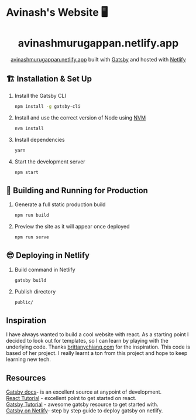# Avinash's Website 🖥️
<h1 align="center">
  avinashmurugappan.netlify.app 
</h1>
<p align="center">
   <a href="https://avinashmurugappan.netlify.app/" target="_blank">avinashmurugappan.netlify.app</a> built with <a href="https://www.gatsbyjs.org/" target="_blank">Gatsby</a> and hosted with <a href="https://www.netlify.com/" target="_blank">Netlify</a>
</p>

## 🏗️ Installation & Set Up

1. Install the Gatsby CLI

   ```sh
   npm install -g gatsby-cli
   ```

2. Install and use the correct version of Node using [NVM](https://github.com/nvm-sh/nvm)

   ```sh
   nvm install
   ```

3. Install dependencies

   ```sh
   yarn
   ```

4. Start the development server

   ```sh
   npm start
   ```

## 🚀 Building and Running for Production

1. Generate a full static production build

   ```sh
   npm run build
   ```

1. Preview the site as it will appear once deployed

   ```sh
   npm run serve
   ```
   
 ## 😎 Deploying in Netlify
 
1. Build command in Netlify
 
   ```sh
   gatsby build
   ```
 
2. Publish directory
 
   ```sh
   public/
   ```
 
## Inspiration

I have always wanted to build a cool website with react. As a starting point I decided to look out for templates, so I can learn by playing with the underlying code. Thanks [brittanychiang.com](https://brittanychiang.com) for the inspiration. This code is based of her project. I really learnt a ton from this project and hope to keep learning new tech.

## Resources
[Gatsby docs](https://www.gatsbyjs.org/docs/)- is an excellent source at anypoint of development.<br>
[React Tutorial](https://youtu.be/Ke90Tje7VS0) - excellent point to get started on react.<br>
[Gatsby Tutorial](https://youtu.be/6YhqQ2ZW1sc) - awesome gatsby resource to get started with.<br>
[Gatsby on Netlify](https://www.netlify.com/blog/2016/02/24/a-step-by-step-guide-gatsby-on-netlify/)- step by step guide to deploy gatsby on netlify. 
